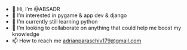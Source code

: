 - 👋 Hi, I’m @ABSADR
- 👀 I’m interested in pygame & app dev & django
- 🌱 I’m currently still learning python
- 💞️ I’m looking to collaborate on anything that could help me boost my knowledge
- 📫 How to reach me adrianparaschiv179@gmail.com

<!---
ABSADR/ABSADR is a ✨ special ✨ repository because its `README.md` (this file) appears on your GitHub profile.
You can click the Preview link to take a look at your changes.
--->
